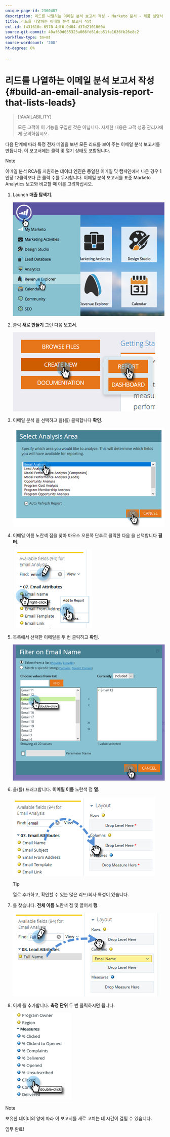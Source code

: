 ```yaml
---
unique-page-id: 2360407
description: 리드를 나열하는 이메일 분석 보고서 작성 - Marketo 문서 - 제품 설명서
title: 리드를 나열하는 이메일 분석 보고서 작성
exl-id: f431610c-6570-4df0-9d64-d37d21010604
source-git-commit: 40af69d035323a066fd61dcb51fe1636fb26e8c2
workflow-type: tm+mt
source-wordcount: '208'
ht-degree: 0%

---
```


# 리드를 나열하는 이메일 분석 보고서 작성 {#build-an-email-analysis-report-that-lists-leads}

>[!AVAILABILITY]
>
>모든 고객이 이 기능을 구입한 것은 아닙니다. 자세한 내용은 고객 성공 관리자에게 문의하십시오.

다음 단계에 따라 특정 전자 메일을 보낸 모든 리드를 보여 주는 이메일 분석 보고서를 만듭니다. 이 보고서에는 클릭 및 열기 상태도 포함됩니다.

>[!NOTE]
>
>이메일 분석 RCA를 지원하는 데이터 엔진은 동일한 이메일 및 캠페인에서 나온 경우 1인당 12클릭보다 큰 클릭 수를 무시합니다. 이메일 분석 보고서를 표준 Marketo Analytics 보고와 비교할 때 이를 고려하십시오.

1. Launch **매출 탐색기**.

   ![](assets/report-that-lists-leads-1.png)

1. 클릭 **새로 만들기** 그런 다음 **보고서**.

   ![](assets/report-that-lists-leads-2.png)

1. 이메일 분석 을 선택하고 을(를) 클릭합니다 **확인**.

   ![](assets/report-that-lists-leads-3.png)

1. 이메일 이름 노란색 점을 찾아 마우스 오른쪽 단추로 클릭한 다음 을 선택합니다 **필터**.

   ![](assets/report-that-lists-leads-4.png)

1. 목록에서 선택한 이메일을 두 번 클릭하고 **확인**.

   ![](assets/report-that-lists-leads-5.png)

1. 을(를) 드래그합니다. **이메일 이름** 노란색 점 **열**.

   ![](assets/report-that-lists-leads-6.png)

   >[!TIP]
   >
   >열로 추가하고, 확인할 수 있는 많은 리드/회사 특성이 있습니다.

1. 를 찾습니다. **전체 이름** 노란색 점 및 끌어서 **행**.

   ![](assets/report-that-lists-leads-7.png)

1. 이제 를 추가합니다. **측정 단위** 두 번 클릭하시면 됩니다.

   ![](assets/report-that-lists-leads-8.png)

>[!NOTE]
>
>보유한 데이터의 양에 따라 이 보고서를 새로 고치는 데 시간이 걸릴 수 있습니다.

임무 완료!
